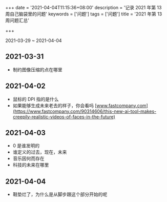 +++
date = '2021-04-04T11:15:36+08:00'
description = '记录 2021 年第 13 周自己脑袋里的问题'
keywords = ['问题']
tags = ['问题']
title = '2021 年第 13 周问题汇总'

+++

2021-03-29 ~ 2021-04-04

## 2021-03-31

- 制约图像压缩的点在哪里

## 2021-04-02

- 鼠标的 DPI 指的是什么
- 如果能够生成未来老去的样子，你会看吗 [www.fastcompany.com](https://www.fastcompany.com/90314606/this-new-ai-tool-makes-creepily-realistic-videos-of-faces-in-the-future)

## 2021-04-03

- 0 是谁发明的
- 谁定义的过去，现在，未来
- 音乐因何而存在
- 科技的未来在哪里

## 2021-04-04

- 鞋垫烂了，为什么是从脚步跟这个部分开始的呢
